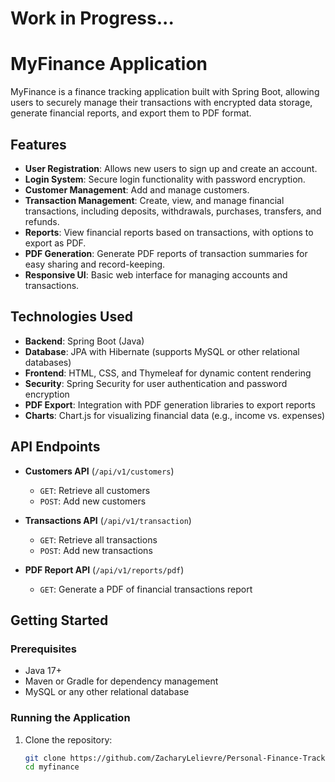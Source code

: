 # Work in Progress...
# MyFinance Application

MyFinance is a finance tracking application built with Spring Boot, allowing users to securely manage their transactions with encrypted data storage, generate financial reports, and export them to PDF format.

## Features

- **User Registration**: Allows new users to sign up and create an account.
- **Login System**: Secure login functionality with password encryption.
- **Customer Management**: Add and manage customers.
- **Transaction Management**: Create, view, and manage financial transactions, including deposits, withdrawals, purchases, transfers, and refunds.
- **Reports**: View financial reports based on transactions, with options to export as PDF.
- **PDF Generation**: Generate PDF reports of transaction summaries for easy sharing and record-keeping.
- **Responsive UI**: Basic web interface for managing accounts and transactions.

## Technologies Used

- **Backend**: Spring Boot (Java)
- **Database**: JPA with Hibernate (supports MySQL or other relational databases)
- **Frontend**: HTML, CSS, and Thymeleaf for dynamic content rendering
- **Security**: Spring Security for user authentication and password encryption
- **PDF Export**: Integration with PDF generation libraries to export reports
- **Charts**: Chart.js for visualizing financial data (e.g., income vs. expenses)

## API Endpoints

- **Customers API** (`/api/v1/customers`)
  - `GET`: Retrieve all customers
  - `POST`: Add new customers

- **Transactions API** (`/api/v1/transaction`)
  - `GET`: Retrieve all transactions
  - `POST`: Add new transactions

- **PDF Report API** (`/api/v1/reports/pdf`)
  - `GET`: Generate a PDF of financial transactions report

## Getting Started

### Prerequisites

- Java 17+
- Maven or Gradle for dependency management
- MySQL or any other relational database

### Running the Application

1. Clone the repository:
   ```bash
   git clone https://github.com/ZacharyLelievre/Personal-Finance-Tracker.git
   cd myfinance
